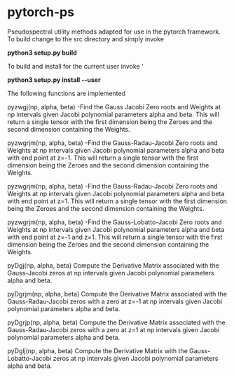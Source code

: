 # pytorch-ps
Pseudospectral utility methods adapted for use in the pytorch framework.
To build change to the src directory and simply invoke 

**python3 setup.py build**

To build and install for the current user invoke '

**python3 setup.py install --user**

The following functions are implemented

pyzwgj(np, alpha, beta) -Find the Gauss Jacobi Zero roots and Weights at np intervals given Jacobi polynomial parameters alpha and beta.  This will return a single tensor with the first dimension being the Zeroes and the second dimension containing the Weights.

pyzwgrjm(np, alpha, beta) -Find the Gauss-Radau-Jacobi Zero roots and Weights at np intervals given Jacobi polynomial parameters alpha and beta with end point at z=-1.  This will return a single tensor with the first dimension being the Zeroes and the second dimension containing the Weights.

pyzwgrjm(np, alpha, beta) -Find the Gauss-Radau-Jacobi Zero roots and Weights at np intervals given Jacobi polynomial parameters alpha and beta with end point at z=1.  This will return a single tensor with the first dimension being the Zeroes and the second dimension containing the Weights.

pyzwgrjm(np, alpha, beta) -Find the Gauss-Lobatto-Jacobi Zero roots and Weights at np intervals given Jacobi polynomial parameters alpha and beta with end point at z=-1 and z=1.  This will return a single tensor with the first dimension being the Zeroes and the second dimension containing the Weights.

pyDgj(np, alpha, beta) Compute the Derivative Matrix associated with the Gauss-Jacobi zeros at np intervals given Jacobi polynomial parameters alpha and beta.

pyDgrjm(np, alpha, beta) Compute the Derivative Matrix associated with the Gauss-Radau-Jacobi zeros with a zero at z=-1 at np intervals given Jacobi polynomial parameters alpha and beta.

pyDgrjp(np, alpha, beta) Compute the Derivative Matrix associated with the Gauss-Radau-Jacobi zeros with a zero at z=1 at np intervals given Jacobi polynomial parameters alpha and beta.

pyDglj(np, alpha, beta) Compute the Derivative Matrix with the Gauss-Lobatto-Jacobi zeros at np intervals given Jacobi polynomial parameters alpha and beta.
